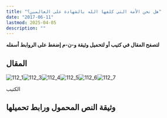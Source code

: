 ```yaml
---
title: "هل نحن الأمة التي كلفها الله بالشهادة على العالمين؟"
date: "2017-06-11"
lastmod: 2025-04-05
description: ""
---
```

**لتصفح المقال في كتيب أو لتحميل وثيقة و-ن-م إضغط على الروابط أسفله**

## المقال

![112_1](https://abouyaarebmarzouki.wordpress.com/wp-content/uploads/2017/06/112_14.png?w=648)![112_3](https://abouyaarebmarzouki.wordpress.com/wp-content/uploads/2017/06/112_34.png?w=648)![112_4](https://abouyaarebmarzouki.wordpress.com/wp-content/uploads/2017/06/112_44.png?w=648)![112_5](https://abouyaarebmarzouki.wordpress.com/wp-content/uploads/2017/06/112_54.png?w=648)![112_6](https://abouyaarebmarzouki.wordpress.com/wp-content/uploads/2017/06/112_64.png?w=648)![112_7](https://abouyaarebmarzouki.wordpress.com/wp-content/uploads/2017/06/112_74.png?w=648)

الكتيب

## وثيقة النص المحمول ورابط تحميلها

###
